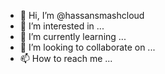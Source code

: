 - 👋 Hi, I’m @hassansmashcloud
- 👀 I’m interested in ...
- 🌱 I’m currently learning ...
- 💞️ I’m looking to collaborate on ...
- 📫 How to reach me ...

<!---
hassansmashcloud/hassansmashcloud is a ✨ special ✨ repository because its `README.md` (this file) appears on your GitHub profile.
You can click the Preview link to take a look at your changes.
--->
